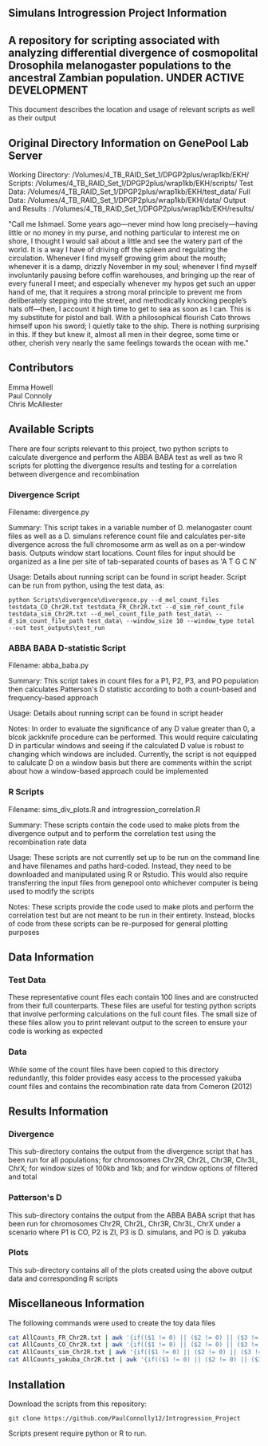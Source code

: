 Simulans Introgression Project Information
---------------------------------------------------------------------------------------------

## A repository for scripting associated with analyzing differential divergence of cosmopolital Drosophila melanogaster populations to the ancestral Zambian population. UNDER ACTIVE DEVELOPMENT

This document describes the location and usage of relevant scripts as well as their output

## Original Directory Information on GenePool Lab Server

Working Directory: /Volumes/4_TB_RAID_Set_1/DPGP2plus/wrap1kb/EKH/
Scripts: /Volumes/4_TB_RAID_Set_1/DPGP2plus/wrap1kb/EKH/scripts/
Test Data: /Volumes/4_TB_RAID_Set_1/DPGP2plus/wrap1kb/EKH/test_data/
Full Data: /Volumes/4_TB_RAID_Set_1/DPGP2plus/wrap1kb/EKH/data/
Output and Results : /Volumes/4_TB_RAID_Set_1/DPGP2plus/wrap1kb/EKH/results/

"Call me Ishmael. Some years ago—never mind how long precisely—having little or no money in my purse, and nothing particular to interest me on shore, I thought I would sail about a little and see the watery part of the world. It is a way I have of driving off the spleen and regulating the circulation. Whenever I find myself growing grim about the mouth; whenever it is a damp, drizzly November in my soul; whenever I find myself involuntarily pausing before coffin warehouses, and bringing up the rear of every funeral I meet; and especially whenever my hypos get such an upper hand of me, that it requires a strong moral principle to prevent me from deliberately stepping into the street, and methodically knocking people’s hats off—then, I account it high time to get to sea as soon as I can. This is my substitute for pistol and ball. With a philosophical flourish Cato throws himself upon his sword; I quietly take to the ship. There is nothing surprising in this. If they but knew it, almost all men in their degree, some time or other, cherish very nearly the same feelings towards the ocean with me."

Contributors
----------------------------------
Emma Howell\
Paul Connoly\
Chris McAllester


Available Scripts
----------------------------------

There are four scripts relevant to this project, two python scripts to calculate divergence and perform the ABBA BABA test as well as two R scripts for plotting the divergence results and testing for a correlation between divergence and recombination

### Divergence Script

Filename: divergence.py

Summary: This script takes in a variable number of D. melanogaster count files as well as a D. simulans reference count file and calculates per-site divergence across the full chromosome arm as well as on a per-window basis. Outputs window start locations. Count files for input should be organized as a line per site of tab-separated counts of bases as 'A T G C N'

Usage: Details about running script can be found in script header. Script can be run from python, using the test data, as:

	python Scripts\divergence\divergence.py --d_mel_count_files testdata_CO_Chr2R.txt testdata_FR_Chr2R.txt --d_sim_ref_count_file testdata_sim_Chr2R.txt --d_mel_count_file_path test_data\ --d_sim_count_file_path test_data\ --window_size 10 --window_type total --out test_outputs\test_run 


### ABBA BABA D-statistic Script

Filename: abba_baba.py

Summary: This script takes in count files for a P1, P2, P3, and PO population then calculates Patterson's D statistic according to both a count-based and frequency-based approach

Usage: Details about running script can be found in script header

Notes: In order to evaluate the significance of any D value greater than 0, a blcok jackknife procedure can be performed. This would require calculating D in particular windows and seeing if the calculated D value is robust to changing which windows are included. Currently, the script is not equipped to calulcate D on a window basis but there are comments within the script about how a window-based approach could be implemented

### R Scripts

Filename: sims_div_plots.R and introgression_correlation.R

Summary: These scripts contain the code used to make plots from the divergence output and to perform the correlation test using the recombination rate data

Usage: These scripts are not currently set up to be run on the command line and have filenames and paths hard-coded. Instead, they need to be downloaded and manipulated using R or Rstudio. This would also require transferring the input files from genepool onto whichever computer is being used to modify the scripts

Notes: These scripts provide the code used to make plots and perform the correlation test but are not meant to be run in their entirety. Instead, blocks of code from these scripts can be re-purposed for general plotting purposes


Data Information
----------------------------------

### Test Data

These representative count files each contain 100 lines and are constructed from their full counterparts. These files are useful for testing python scripts that involve performing calculations on the full count files. The small size of these files allow you to print relevant output to the screen to ensure your code is working as expected

### Data

While some of the count files have been copied to this directory redundantly, this folder provides easy access to the processed yakuba count files and contains the recombination rate data from Comeron (2012) 

Results Information
----------------------------------

### Divergence

This sub-directory contains the output from the divergence script that has been run for all populations; for chromosomes Chr2R, Chr2L, Chr3R, Chr3L, ChrX; for window sizes of 100kb and 1kb; and for window options of filtered and total

### Patterson's D

This sub-directory contains the output from the ABBA BABA script that has been run for chromosomes Chr2R, Chr2L, Chr3R, Chr3L, ChrX under a scenario where P1 is CO, P2 is ZI, P3 is D. simulans, and PO is D. yakuba

### Plots

This sub-directory contains all of the plots created using the above output data and corresponding R scripts 

Miscellaneous Information
----------------------------------

The following commands were used to create the toy data files

```bash
cat AllCounts_FR_Chr2R.txt | awk '{if(($1 != 0) || ($2 != 0) || ($3 != 0) || ($4 != 0)) print $1"\t"$2"\t"$3"\t"$4}' | head -n100 > ../EKH/test_data/toydata_FR_Chr2R.txt
cat AllCounts_CO_Chr2R.txt | awk '{if(($1 != 0) || ($2 != 0) || ($3 != 0) || ($4 != 0)) print $1"\t"$2"\t"$3"\t"$4}' | head -n100 > ../EKH/test_data/toydata_CO_Chr2R.txt
cat AllCounts_sim_Chr2R.txt | awk '{if(($1 != 0) || ($2 != 0) || ($3 != 0) || ($4 != 0)) print $1"\t"$2"\t"$3"\t"$4}' | head -n100 > ../EKH/test_data/toydata_sim_Chr2R.txt
cat AllCounts_yakuba_Chr2R.txt | awk '{if(($1 != 0) || ($2 != 0) || ($3 != 0) || ($4 != 0)) print $1"\t"$2"\t"$3"\t"$4}' | head -n100 > ../EKH/test_data/toydata_yak_Chr2R.txt
```


Installation
----------------------------------

Download the scripts from this repository:

	git clone https://github.com/PaulConnolly12/Introgression_Project

Scripts present require python or R to run. 
